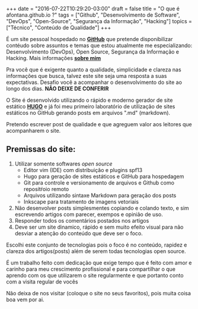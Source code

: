 +++
date = "2016-07-22T10:29:20-03:00"
draft = false
title = "O que é afontana.github.io ?"
tags = ["Github", "Desenvolvimento de Software", "DevOps", "Open-Source", "Segurança da Informação", "Hacking"]
topics = ["Técnico", "Conteúdo de Qualidade"]
+++


É um site pessoal hospedado no <a href="https://github.com/" target="_blank">**GitHub**</a> que pretende disponibilizar contéudo sobre 
assuntos e temas que estou atualmente me especializando: Desenvolvimento (DevOps), Open Source, Segurança da Informação e Hacking. Mais 
informações [**sobre mim**](https://afontana.github.io/sobre)  

Pra você que é exigente quanto a qualidade, simplicidade e clareza nas informações que busca, talvez este site seja uma resposta a suas expectativas.
Desafio você a acompanhar o desenvolvimento do site ao longo dos dias. **NÂO DEIXE DE CONFERIR**

O Site é desenvolvido utilizando o rápido e moderno gerador de site estático <a href="https://gohugo.io" target="_blank">**HUGO**</a> e já 
foi meu primeiro laboratório de utilização de sites estáticos no GitHub gerando posts em arquivos ".md" (markdown).

Pretendo escrever post de qualidade e que agreguem valor aos leitores que acompanharem o site.

## Premissas do site:

1. Utilizar somente softwares *open source*
    * Editor vim (IDE) com distribuição e plugins spf13
    * Hugo para geração de sites estáticos e GitHub para hospedagem 
    * Git para controle e versionamento de arquivos e Github como repositŕoio remoto
    * Arquivos utilizando sintaxe Markdown para geração dos posts 
    * Inkscape para tratamento de imagens vetoriais
2. Não desenvolver posts simplesmentes copiando e colando texto, e sim escrevendo artigos com parecer, exempos e opinião de uso.
3. Responder todos os comentários postados nos artigos
4. Deve ser um site dinamico, rápido e sem muito efeito visual para não desviar a atenção do conteúdo que deve ser o foco.

Escolhi este conjunto de tecnologias pois o foco é no conteúdo, rapidez e clareza dos artigos(posts) além de serem todas tecnologias
open source. 

É um trabalho feito com dedicação que exige tempo que é feito com amor e carinho para meu crescimento profissional e para compartilhar o que aprendo com os
que utilizarem o site regularmente e que portanto conto com a visita regular de vocês 

Não deixa de nos visitar (coloque o site no seus favoritos), pois muita coisa boa vem por ai.
